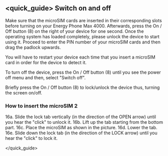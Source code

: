 ## <quick_guide> Switch on and off

Make sure that the microSIM cards are inserted in their corresponding slots before turning on your Energy Phone Max 4000. Afterwards, press the On / Off button (8) on the right of your device for one second. Once the operating system has loaded completely, please unlock the device to start using it. Proceed to enter the PIN number of your microSIM cards and then drag the padlock upwards.

You will have to restart your device each time that you insert a microSIM card in order for the device to detect it.

To turn off the device, press the On / Off button (8) until you see the power off menu and then, select "Switch off".

Briefly press the On / Off button (8) to lock/unlock the device thus, turning the screen on/off.

### How to insert the microSIM 2

16a. Slide the lock tab vertically  (in the direction of the OPEN arrow) until you hear the "click" to unlock it.
16b. Lift up the tab starting from the bottom part.
16c. Place the microSIM as shown in the picture.
16d. Lower the tab.
16e. Slide down the lock tab (in the direction of the LOCK arrow) until you hear the "click" to lock it.

</quick_guide>


